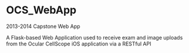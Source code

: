 OCS_WebApp
==========

2013-2014 Capstone Web App

A Flask-based Web Application used to receive exam and image uploads 
from the Ocular CellScope iOS application via a RESTful API
